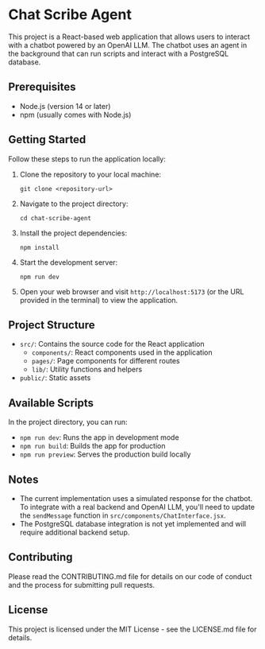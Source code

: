 # Chat Scribe Agent

This project is a React-based web application that allows users to interact with a chatbot powered by an OpenAI LLM. The chatbot uses an agent in the background that can run scripts and interact with a PostgreSQL database.

## Prerequisites

- Node.js (version 14 or later)
- npm (usually comes with Node.js)

## Getting Started

Follow these steps to run the application locally:

1. Clone the repository to your local machine:
   ```
   git clone <repository-url>
   ```

2. Navigate to the project directory:
   ```
   cd chat-scribe-agent
   ```

3. Install the project dependencies:
   ```
   npm install
   ```

4. Start the development server:
   ```
   npm run dev
   ```

5. Open your web browser and visit `http://localhost:5173` (or the URL provided in the terminal) to view the application.

## Project Structure

- `src/`: Contains the source code for the React application
  - `components/`: React components used in the application
  - `pages/`: Page components for different routes
  - `lib/`: Utility functions and helpers
- `public/`: Static assets

## Available Scripts

In the project directory, you can run:

- `npm run dev`: Runs the app in development mode
- `npm run build`: Builds the app for production
- `npm run preview`: Serves the production build locally

## Notes

- The current implementation uses a simulated response for the chatbot. To integrate with a real backend and OpenAI LLM, you'll need to update the `sendMessage` function in `src/components/ChatInterface.jsx`.
- The PostgreSQL database integration is not yet implemented and will require additional backend setup.

## Contributing

Please read the CONTRIBUTING.md file for details on our code of conduct and the process for submitting pull requests.

## License

This project is licensed under the MIT License - see the LICENSE.md file for details.